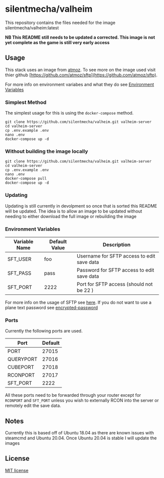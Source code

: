# silentmecha/valheim

This repository contains the files needed for the image silentmecha/valheim:latest

**NB This README still needs to be updated a corrected. This image is not yet complete as the game is still very early access**

## Usage

This stack uses an image from [atmoz](https://github.com/atmoz). To see more on the image used visit thier github [https://github.com/atmoz/sftp](https://github.com/atmoz/sftp).

For more info on environment variabes and what they do see [Environment Variables](#environment-variables)

### Simplest Method

The simplest usage for this is using the `docker-compose` method.

```console
git clone https://github.com/silentmecha/valheim.git valheim-server
cd valheim-server
cp .env.example .env
nano .env
docker-compose up -d
```

### Without building the image locally

```console
git clone https://github.com/silentmecha/valheim.git valheim-server
cd valheim-server
cp .env.example .env
nano .env
docker-compose pull
docker-compose up -d
```

### Updating

Updating is still currently in devolpment so once that is sorted this README will be updated. The idea is to allow an image to be updated without needing to either download the full image or rebuilding the image

### Environment Variables

| Variable Name       | Default Value   | Description                                                                                     |
| ------------------- | --------------- | ----------------------------------------------------------------------------------------------- |
| SFT_USER            | foo             | Username for SFTP access to edit save data                                                      |
| SFT_PASS            | pass            | Password for SFTP access to edit save data                                                      |
| SFT_PORT            | 2222            | Port for SFTP access (should not be 22 )                                                        |

For more info on the usage of SFTP see [here](https://github.com/atmoz/sftp). If you do not want to use a plane text password see [encrypted-password](https://github.com/atmoz/sftp#encrypted-password)

### Ports
Currently the following ports are used.

| Port      | Default |
| --------- | ------- |
| PORT      | 27015   |
| QUERYPORT | 27016   |
| CUBEPORT  | 27018   |
| RCONPORT  | 27017   |
| SFT_PORT  | 2222    |

All these ports need to be forwarded through your router except for `RCONPORT` and `SFT_PORT` unless you wish to externally RCON into the server or remotely edit the save data.

## Notes
Currently this is based off of Ubuntu 18.04 as there are known issues with steamcmd and Ubuntu 20.04. Once Ubuntu 20.04 is stable I will update the images

## License

[MIT license](LICENSE)
